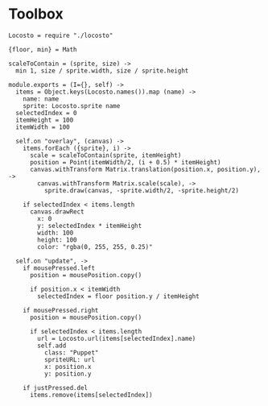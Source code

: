 Toolbox
=======

    Locosto = require "./locosto"

    {floor, min} = Math

    scaleToContain = (sprite, size) ->
      min 1, size / sprite.width, size / sprite.height

    module.exports = (I={}, self) ->
      items = Object.keys(Locosto.names()).map (name) ->
        name: name
        sprite: Locosto.sprite name
      selectedIndex = 0
      itemHeight = 100
      itemWidth = 100

      self.on "overlay", (canvas) ->
        items.forEach ({sprite}, i) ->
          scale = scaleToContain(sprite, itemHeight)
          position = Point(itemWidth/2, (i + 0.5) * itemHeight)
          canvas.withTransform Matrix.translation(position.x, position.y), ->
            canvas.withTransform Matrix.scale(scale), ->
              sprite.draw(canvas, -sprite.width/2, -sprite.height/2)

        if selectedIndex < items.length
          canvas.drawRect
            x: 0
            y: selectedIndex * itemHeight
            width: 100
            height: 100
            color: "rgba(0, 255, 255, 0.25)"

      self.on "update", ->
        if mousePressed.left
          position = mousePosition.copy()

          if position.x < itemWidth
            selectedIndex = floor position.y / itemHeight

        if mousePressed.right
          position = mousePosition.copy()

          if selectedIndex < items.length
            url = Locosto.url(items[selectedIndex].name)
            self.add
              class: "Puppet"
              spriteURL: url
              x: position.x
              y: position.y

        if justPressed.del
          items.remove(items[selectedIndex])
